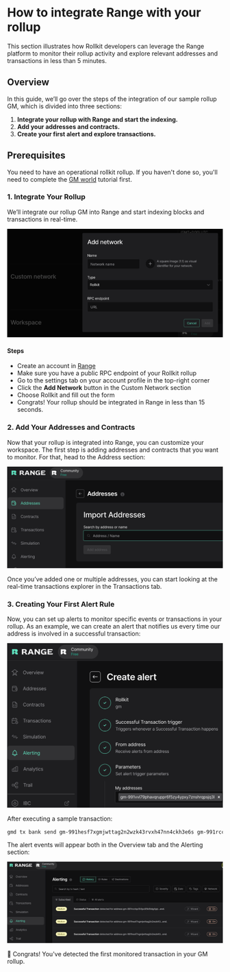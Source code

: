 # How to integrate Range with your rollup

This section illustrates how Rollkit developers can leverage the Range platform to monitor their rollup activity and explore relevant addresses and transactions in less than 5 minutes.

## Overview

In this guide, we’ll go over the steps of the integration of our sample rollup GM, which is divided into three sections:

1. **Integrate your rollup with Range and start the indexing.**
2. **Add your addresses and contracts.**
3. **Create your first alert and explore transactions.**

## Prerequisites
You need to have an operational rollkit rollup. If you haven't done so, you'll need to complete the [GM world](../tutorials/gm-world) tutorial first.

### 1. Integrate Your Rollup

We’ll integrate our rollup GM into Range and start indexing blocks and transactions in real-time.

![custom-network](/public/range-rollkit/custom-network.png)

#### Steps
- Create an account in [Range](https://app.range.org)
- Make sure you have a public RPC endpoint of your Rollkit rollup
- Go to the settings tab on your account profile in the top-right corner
- Click the **Add Network** button in the Custom Network section
- Choose Rollkit and fill out the form
- Congrats! Your rollup should be integrated in Range in less than 15 seconds.

### 2. Add Your Addresses and Contracts

Now that your rollup is integrated into Range, you can customize your workspace. The first step is adding addresses and contracts that you want to monitor. For that, head to the Address section:

![import-address](/public/range-rollkit/import-address.png)


Once you’ve added one or multiple addresses, you can start looking at the real-time transactions explorer in the Transactions tab.

### 3. Creating Your First Alert Rule

Now, you can set up alerts to monitor specific events or transactions in your rollup. As an example, we can create an alert that notifies us every time our address is involved in a successful transaction:

![alert-rules](/public/range-rollkit/alert-rule.png)

After executing a sample transaction:

```bash
gmd tx bank send gm-991hesf7xgmjwttag2n2wzk43rvxh47nn4ckh3e6s gm-991rcctqc5l4px95k6tdg4pjrms70m2a9t35rl50t 4039stake --keyring-backend test --node tcp://127.0.0.1:36657 --chain-id gm --fees 5000stake
```

The alert events will appear both in the Overview tab and the Alerting section:

![alert-events](/public/range-rollkit/alert-events.png)


🎊 Congrats! You've detected the first monitored transaction in your GM rollup.
